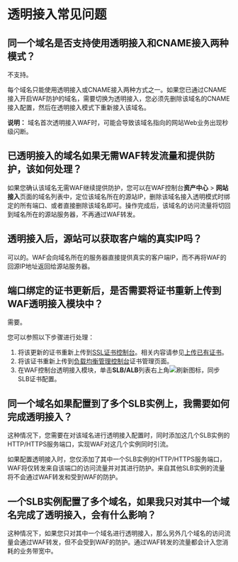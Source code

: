 # 透明接入常见问题

## 同一个域名是否支持使用透明接入和CNAME接入两种模式？

不支持。

每个域名只能使用透明接入或CNAME接入两种方式之一。如果您已通过CNAME接入开启WAF防护的域名，需要切换为透明接入，您必须先删除该域名的CNAME接入配置，然后在透明接入模式下重新接入该域名。

**说明：** 域名首次透明接入WAF时，可能会导致该域名指向的网站Web业务出现秒级闪断。

## 已透明接入的域名如果无需WAF转发流量和提供防护，该如何处理？

如果您确认该域名无需WAF继续提供防护，您可以在WAF控制台**资产中心** \> **网站接入**页面的域名列表中，定位该域名所在的源站IP，删除该域名接入透明模式时绑定的所有端口、或者直接删除该域名即可。操作完成后，该域名的访问流量将切回到域名所在的源站服务器，不再通过WAF转发。

## 透明接入后，源站可以获取客户端的真实IP吗？

可以的。WAF会向域名所在的服务器直接提供真实的客户端IP，而不再将WAF的回源IP地址返回给源站服务器。

## 端口绑定的证书更新后，是否需要将证书重新上传到WAF透明接入模块中？

需要。

您可以参照以下步骤进行处理：

1.  将该更新的证书重新上传到[SSL证书控制台](https://yundunnext.console.aliyun.com/?p=cas)。相关内容请参见[上传已有证书](/cn.zh-CN/证书管理/上传已有证书.md)。
2.  将该证书重新上传到[负载均衡管理控制台](https://slb.console.aliyun.com/slb/cn-hangzhou)证书管理页面。
3.  在WAF控制台透明接入模块，单击**SLB/ALB**列表右上角![刷新](https://static-aliyun-doc.oss-cn-hangzhou.aliyuncs.com/assets/img/zh-CN/5356623061/p175300.png)图标，同步SLB证书配置。

## 同一个域名如果配置到了多个SLB实例上，我需要如何完成透明接入？

这种情况下，您需要在对该域名进行透明接入配置时，同时添加这几个SLB实例的HTTP/HTTPS服务端口，实现WAF对这几个实例同时引流。

如果配置透明接入时，您仅添加了其中一个SLB实例的HTTP/HTTPS服务端口，WAF将仅转发来自该端口的访问流量并对其进行防护。来自其他SLB实例的流量将不会通过WAF转发和受到WAF的防护。

## 一个SLB实例配置了多个域名，如果我只对其中一个域名完成了透明接入，会有什么影响？

这种情况下，如果您只对其中一个域名进行透明接入，那么另外几个域名的访问流量会通过WAF转发，但不会受到WAF的防护。通过WAF转发的流量都会计入您消耗的业务带宽中。

